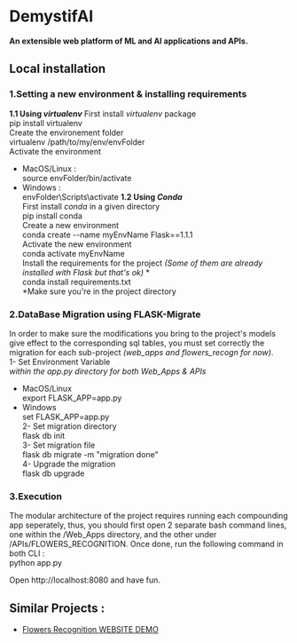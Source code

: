# DemystifAI
**An extensible web platform of ML and AI applications and APIs.**

## Local installation  
### 1.Setting a new environment & installing requirements  
**1.1 Using *virtualenv***
First install *virtualenv* package  
    pip install virtualenv  
Create the environement folder  
    virtualenv /path/to/my/env/envFolder  
Activate the environment  
+ MacOS/Linux :  
    source envFolder/bin/activate
+ Windows :  
    envFolder\Scripts\activate
**1.2 Using *Conda***  
First install *conda* in a given directory   
    pip install conda  
Create a new environment  
    conda create --name myEnvName Flask==1.1.1  
Activate the new environment  
    conda activate myEnvName  
Install the requirements for the project *(Some of them are already installed with Flask but that's ok)* *  
    conda install requirements.txt  
*Make sure you're in the project directory  

### 2.DataBase Migration using FLASK-Migrate  
In order to make sure the modifications you bring to the project's models give effect to the corresponding sql tables, you must set correctly the migration for each sub-project *(web_apps and flowers_recogn for now)*.  
1- Set Environment Variable  
*within the app.py directory for both Web_Apps & APIs*  
+ MacOS/Linux  
    export FLASK_APP=app.py  
+ Windows  
    set FLASK_APP=app.py  
2- Set migration directory  
    flask db init  
3- Set migration file  
    flask db migrate -m "migration done"  
4- Upgrade the migration  
    flask db upgrade 

### 3.Execution  
The modular architecture of the project requires running each compounding app seperately, thus, you should first open 2 separate bash command lines, one within the /Web_Apps directory, and the other under /APIs/FLOWERS_RECOGNITION. Once done, run the following command in both CLI :  
    python app.py  

Open http://localhost:8080 and have fun.

## Similar Projects : 
- [Flowers Recognition WEBSITE DEMO](http://zeus.robots.ox.ac.uk/flower_demo/)
